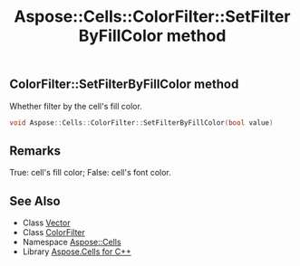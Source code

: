 ﻿---
title: Aspose::Cells::ColorFilter::SetFilterByFillColor method
linktitle: SetFilterByFillColor
second_title: Aspose.Cells for C++ API Reference
description: 'Aspose::Cells::ColorFilter::SetFilterByFillColor method. Whether filter by the cell''s fill color in C++.'
type: docs
weight: 700
url: /cpp/aspose.cells/colorfilter/setfilterbyfillcolor/
---
## ColorFilter::SetFilterByFillColor method


Whether filter by the cell's fill color.

```cpp
void Aspose::Cells::ColorFilter::SetFilterByFillColor(bool value)
```

## Remarks


True: cell's fill color; False: cell's font color.
## See Also

* Class [Vector](../../vector/)
* Class [ColorFilter](../)
* Namespace [Aspose::Cells](../../)
* Library [Aspose.Cells for C++](../../../)
